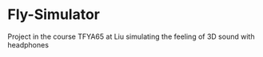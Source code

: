 # Fly-Simulator
Project in the course TFYA65 at Liu simulating the feeling of 3D sound with headphones
